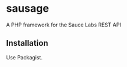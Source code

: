 sausage
=======

A PHP framework for the Sauce Labs REST API

Installation
------------
Use Packagist.
